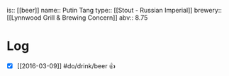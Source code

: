 is:: [[beer]]
name:: Putin Tang
type:: [[Stout - Russian Imperial]]
brewery:: [[Lynnwood Grill & Brewing Concern]]
abv:: 8.75

# Log
- [x] [[2016-03-09]] #do/drink/beer 👍
